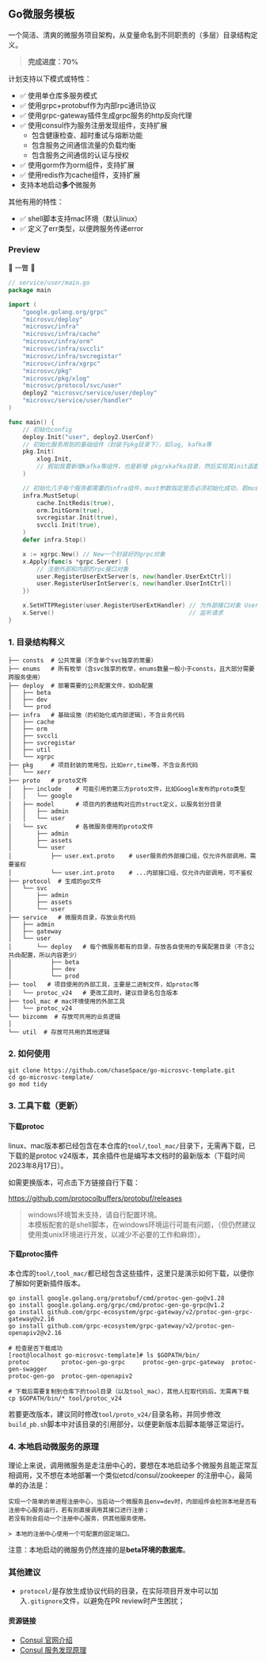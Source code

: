 ## Go微服务模板

一个简洁、清爽的微服务项目架构，从变量命名到不同职责的（多层）目录结构定义。

> **完成进度：70%**

计划支持以下模式或特性：

- ✅ 使用单仓库多服务模式
- ✅ 使用grpc+protobuf作为内部rpc通讯协议
- ✅ 使用grpc-gateway插件生成grpc服务的http反向代理
- ✅ 使用consul作为服务注册发现组件，支持扩展
  - 包含健康检查、超时重试与熔断功能
  - 包含服务之间通信流量的负载均衡
  - 包含服务之间通信的认证与授权
- ✅ 使用gorm作为orm组件，支持扩展
- ✅ 使用redis作为cache组件，支持扩展
- 支持本地启动**多个**微服务

其他有用的特性：

- ✅ shell脚本支持mac环境（默认linux）
- ✅ 定义了err类型，以便跨服务传递error


### Preview
🍡  一瞥 🍡 
```go
// service/user/main.go
package main

import (
	"google.golang.org/grpc"
	"microsvc/deploy"
	"microsvc/infra"
	"microsvc/infra/cache"
	"microsvc/infra/orm"
	"microsvc/infra/svccli"
	"microsvc/infra/svcregistar"
	"microsvc/infra/xgrpc"
	"microsvc/pkg"
	"microsvc/pkg/xlog"
	"microsvc/protocol/svc/user"
	deploy2 "microsvc/service/user/deploy"
	"microsvc/service/user/handler"
)

func main() {
	// 初始化config
	deploy.Init("user", deploy2.UserConf)
	// 初始化服务用到的基础组件（封装于pkg目录下），如log, kafka等
	pkg.Init(
		xlog.Init,
		// 假如我要新增kafka等组件，也是新增 pkg/xkafka目录，然后实现其init函数并添加在这里
	)

	// 初始化几乎每个服务都需要的infra组件，must参数指定是否必须初始化成功，若must=true且err非空则panic
	infra.MustSetup(
		cache.InitRedis(true),
		orm.InitGorm(true),
		svcregistar.Init(true),
		svccli.Init(true),
	)
	defer infra.Stop()

	x := xgrpc.New() // New一个封装好的grpc对象
	x.Apply(func(s *grpc.Server) {
		// 注册外部和内部的rpc接口对象
		user.RegisterUserExtServer(s, new(handler.UserExtCtrl))
		user.RegisterUserIntServer(s, new(handler.UserIntCtrl))
	})

	x.SetHTTPRegister(user.RegisterUserExtHandler) // 为外部接口对象 UserExt 启用 http反向代理 （http --call--> grpc）
	x.Serve()                                      // 监听请求
}
```
### 1. 目录结构释义

```
├── consts  # 公共常量（不含单个svc独享的常量）
├── enums   # 所有枚举（含svc独享的枚举，enums数量一般小于consts，且大部分需要跨服务使用）
├── deploy  # 部署需要的公共配置文件，如db配置
│   ├── beta
│   ├── dev
│   └── prod
├── infra   # 基础设施（的初始化或内部逻辑），不含业务代码
│   ├── cache
│   ├── orm
│   ├── svccli
│   ├── svcregistar
│   ├── util
│   └── xgrpc
├── pkg     # 项目封装的常用包，比如err,time等，不含业务代码
│   └── xerr
├── proto   # proto文件
│   ├── include    # 可能引用的第三方proto文件，比如Google发布的proto类型
│   │   └── google
│   ├── model      # 项目内的表结构对应的struct定义，以服务划分目录
│   │   ├── admin
│   │   └── user
│   └── svc        # 各微服务使用的proto文件
│       ├── admin
│       ├── assets
│       └── user
│           ├── user.ext.proto    # user服务的外部接口组，仅允许外部调用，需要鉴权
│           └── user.int.proto    # ...内部接口组，仅允许内部调用，可不鉴权
├── protocol  # 生成的go文件
│   └── svc
│       ├── admin
│       ├── assets
│       └── user
├── service   # 微服务目录，存放业务代码
│   ├── admin
│   ├── gateway
│   └── user
│       └── deploy   # 每个微服务都有的目录，存放各自使用的专属配置目录（不含公共db配置，所以内容更少）
│           ├── beta
│           ├── dev
│           └── prod
├── tool   # 项目使用的外部工具，主要是二进制文件，如protoc等
│   └── protoc_v24   # 更改工具时，建议目录名包含版本
├── tool_mac # mac环境使用的外部工具
│   └── protoc_v24
└── bizcomm  # 存放可共用的业务逻辑
│  
└── util  # 存放可共用的其他逻辑
```

### 2. 如何使用

```shell
git clone https://github.com/chaseSpace/go-microsvc-template.git
cd go-microsvc-template/
go mod tidy
```

### 3. 工具下载（更新）

#### 下载protoc

linux、mac版本都已经包含在本仓库的`tool/`,`tool_mac/`目录下，无需再下载，已下载的是protoc v24版本，其余插件也是编写本文档时的最新版本（下载时间2023年8月17日）。

如需更换版本，可点击下方链接自行下载：

https://github.com/protocolbuffers/protobuf/releases

> windows环境暂未支持，请自行配置环境。  
> 本模板配套的是shell脚本，在windows环境运行可能有问题，（但仍然建议使用类unix环境进行开发，以减少不必要的工作和麻烦）。

#### 下载protoc插件

本仓库的`tool/`,`tool_mac/`都已经包含这些插件，这里只是演示如何下载，以便你了解如何更新插件版本。

```shell
go install google.golang.org/protobuf/cmd/protoc-gen-go@v1.28
go install google.golang.org/grpc/cmd/protoc-gen-go-grpc@v1.2
go install github.com/grpc-ecosystem/grpc-gateway/v2/protoc-gen-grpc-gateway@v2.16
go install github.com/grpc-ecosystem/grpc-gateway/v2/protoc-gen-openapiv2@v2.16

# 检查是否下载成功
[root@localhost go-microsvc-template]# ls $GOPATH/bin/
protoc         protoc-gen-go-grpc     protoc-gen-grpc-gateway  protoc-gen-swagger
protoc-gen-go  protoc-gen-openapiv2   

# 下载后需要复制到仓库下的tool目录（以及tool_mac），其他人拉取代码后，无需再下载
cp $GOPATH/bin/* tool/protoc_v24
```

若要更改版本，建议同时修改`tool/proto_v24/`目录名称，并同步修改`build_pb.sh`脚本中对该目录的引用部分，以便更新版本后脚本能够正常运行。

### 4. 本地启动微服务的原理

理论上来说，调用微服务是走注册中心的，要想在本地启动多个微服务且能正常互相调用，又不想在本地部署一个类似etcd/consul/zookeeper
的注册中心，最简单的办法是：

```
实现一个简单的单进程注册中心，当启动一个微服务且env=dev时，内部组件会检测本地是否有注册中心服务运行，若有则直接调用其接口进行注册；
若没有则会启动一个注册中心服务，供其他服务使用。

> 本地的注册中心使用一个可配置的固定端口。
```
注意：本地启动的微服务仍然连接的是**beta环境的数据库**。

### 其他建议

- `protocol/`是存放生成协议代码的目录，在实际项目开发中可以加入`.gitignore`文件，以避免在PR review时产生困扰；


#### 资源链接

- [Consul 官网介绍](https://developer.hashicorp.com/consul/docs/intro)
- [Consul 服务发现原理](https://developer.hashicorp.com/consul/docs/concepts/service-discovery)